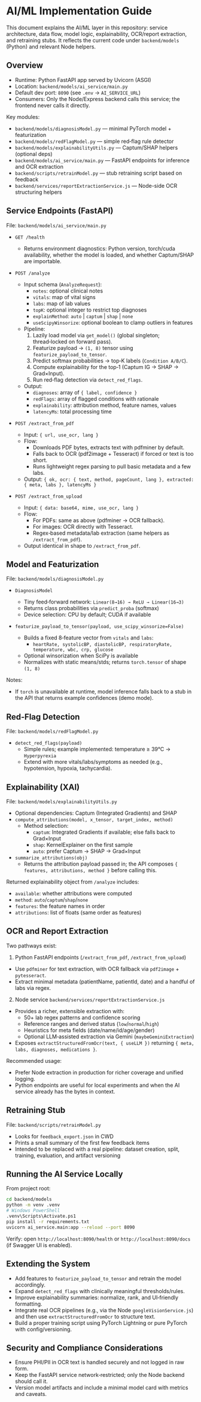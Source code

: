 # AI/ML Implementation Guide

This document explains the AI/ML layer in this repository: service architecture, data flow, model logic, explainability, OCR/report extraction, and retraining stubs. It reflects the current code under `backend/models` (Python) and relevant Node helpers.

## Overview

- Runtime: Python FastAPI app served by Uvicorn (ASGI)
- Location: `backend/models/ai_service/main.py`
- Default dev port: `8090` (see `.env` → `AI_SERVICE_URL`)
- Consumers: Only the Node/Express backend calls this service; the frontend never calls it directly.

Key modules:
- `backend/models/diagnosisModel.py` — minimal PyTorch model + featurization
- `backend/models/redFlagModel.py` — simple red‑flag rule detector
- `backend/models/explainabilityUtils.py` — Captum/SHAP helpers (optional deps)
- `backend/models/ai_service/main.py` — FastAPI endpoints for inference and OCR extraction
- `backend/scripts/retrainModel.py` — stub retraining script based on feedback
- `backend/services/reportExtractionService.js` — Node-side OCR structuring helpers

## Service Endpoints (FastAPI)

File: `backend/models/ai_service/main.py`

- `GET /health`
  - Returns environment diagnostics: Python version, torch/cuda availability, whether the model is loaded, and whether Captum/SHAP are importable.

- `POST /analyze`
  - Input schema (`AnalyzeRequest`):
    - `notes`: optional clinical notes
    - `vitals`: map of vital signs
    - `labs`: map of lab values
    - `topK`: optional integer to restrict top diagnoses
    - `explainMethod`: `auto` | `captum` | `shap` | `none`
    - `useScipyWinsorize`: optional boolean to clamp outliers in features
  - Pipeline:
    1. Lazily load model via `get_model()` (global singleton; thread‑locked on forward pass).
    2. Featurize payload → `(1, 8)` tensor using `featurize_payload_to_tensor`.
    3. Predict softmax probabilities → top‑K labels (`Condition A/B/C`).
    4. Compute explainability for the top‑1 (Captum IG → SHAP → Grad×Input).
    5. Run red‑flag detection via `detect_red_flags`.
  - Output:
    - `diagnoses`: array of `{ label, confidence }`
    - `redFlags`: array of flagged conditions with rationale
    - `explainability`: attribution method, feature names, values
    - `latencyMs`: total processing time

- `POST /extract_from_pdf`
  - Input: `{ url, use_ocr, lang }`
  - Flow:
    - Downloads PDF bytes, extracts text with pdfminer by default.
    - Falls back to OCR (pdf2image + Tesseract) if forced or text is too short.
    - Runs lightweight regex parsing to pull basic metadata and a few labs.
  - Output: `{ ok, ocr: { text, method, pageCount, lang }, extracted: { meta, labs }, latencyMs }`

- `POST /extract_from_upload`
  - Input: `{ data: base64, mime, use_ocr, lang }`
  - Flow:
    - For PDFs: same as above (pdfminer → OCR fallback).
    - For images: OCR directly with Tesseract.
    - Regex‑based metadata/lab extraction (same helpers as `/extract_from_pdf`).
  - Output identical in shape to `/extract_from_pdf`.

## Model and Featurization

File: `backend/models/diagnosisModel.py`

- `DiagnosisModel`
  - Tiny feed‑forward network: `Linear(8→16) → ReLU → Linear(16→3)`
  - Returns class probabilities via `predict_proba` (softmax)
  - Device selection: CPU by default; CUDA if available

- `featurize_payload_to_tensor(payload, use_scipy_winsorize=False)`
  - Builds a fixed 8‑feature vector from `vitals` and `labs`:
    - `heartRate, systolicBP, diastolicBP, respiratoryRate, temperature, wbc, crp, glucose`
  - Optional winsorization when SciPy is available
  - Normalizes with static means/stds; returns `torch.tensor` of shape `(1, 8)`

Notes:
- If `torch` is unavailable at runtime, model inference falls back to a stub in the API that returns example confidences (demo mode).

## Red‑Flag Detection

File: `backend/models/redFlagModel.py`

- `detect_red_flags(payload)`
  - Simple rules; example implemented: temperature ≥ 39°C → `Hyperpyrexia`
  - Extend with more vitals/labs/symptoms as needed (e.g., hypotension, hypoxia, tachycardia).

## Explainability (XAI)

File: `backend/models/explainabilityUtils.py`

- Optional dependencies: Captum (Integrated Gradients) and SHAP
- `compute_attributions(model, x_tensor, target_index, method)`
  - Method selection:
    - `captum`: Integrated Gradients if available; else falls back to Grad×Input
    - `shap`: KernelExplainer on the first sample
    - `auto`: prefer Captum → SHAP → Grad×Input
- `summarize_attributions(obj)`
  - Returns the attribution payload passed in; the API composes `{ features, attributions, method }` before calling this.

Returned explainability object from `/analyze` includes:
- `available`: whether attributions were computed
- `method`: `auto`/`captum`/`shap`/`none`
- `features`: the feature names in order
- `attributions`: list of floats (same order as features)

## OCR and Report Extraction

Two pathways exist:

1) Python FastAPI endpoints (`/extract_from_pdf`, `/extract_from_upload`)
- Use `pdfminer` for text extraction, with OCR fallback via `pdf2image` + `pytesseract`.
- Extract minimal metadata (patientName, patientId, date) and a handful of labs via regex.

2) Node service `backend/services/reportExtractionService.js`
- Provides a richer, extensible extraction with:
  - 50+ lab regex patterns and confidence scoring
  - Reference ranges and derived status (`low`/`normal`/`high`)
  - Heuristics for meta fields (date/name/id/age/gender)
  - Optional LLM‑assisted extraction via Gemini (`maybeGeminiExtraction`)
- Exposes `extractStructuredFromOcr(text, { useLLM })` returning `{ meta, labs, diagnoses, medications }`.

Recommended usage:
- Prefer Node extraction in production for richer coverage and unified logging.
- Python endpoints are useful for local experiments and when the AI service already has the bytes in context.

## Retraining Stub

File: `backend/scripts/retrainModel.py`

- Looks for `feedback_export.json` in CWD
- Prints a small summary of the first few feedback items
- Intended to be replaced with a real pipeline: dataset creation, split, training, evaluation, and artifact versioning

## Running the AI Service Locally

From project root:

```bash
cd backend/models
python -m venv .venv
# Windows PowerShell
.venv\Scripts\Activate.ps1
pip install -r requirements.txt
uvicorn ai_service.main:app --reload --port 8090
```

Verify: open `http://localhost:8090/health` or `http://localhost:8090/docs` (if Swagger UI is enabled).

## Extending the System

- Add features to `featurize_payload_to_tensor` and retrain the model accordingly.
- Expand `detect_red_flags` with clinically meaningful thresholds/rules.
- Improve explainability summaries: normalize, rank, and UI‑friendly formatting.
- Integrate real OCR pipelines (e.g., via the Node `googleVisionService.js`) and then use `extractStructuredFromOcr` to structure text.
- Build a proper training script using PyTorch Lightning or pure PyTorch with config/versioning.

## Security and Compliance Considerations

- Ensure PHI/PII in OCR text is handled securely and not logged in raw form.
- Keep the FastAPI service network‑restricted; only the Node backend should call it.
- Version model artifacts and include a minimal model card with metrics and caveats.
